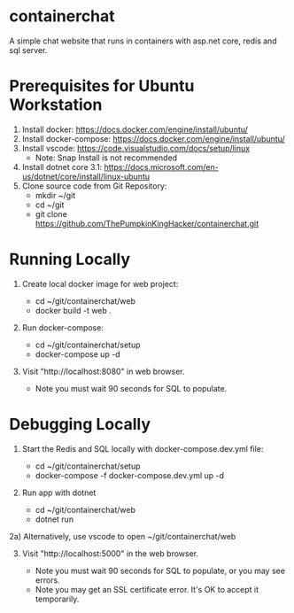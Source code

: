 # containerchat
A simple chat website that runs in containers with asp.net core, redis and sql server.

# Prerequisites for Ubuntu Workstation
1) Install docker: https://docs.docker.com/engine/install/ubuntu/
2) Install docker-compose: https://docs.docker.com/engine/install/ubuntu/
3) Install vscode: https://code.visualstudio.com/docs/setup/linux
     * Note: Snap Install is not recommended
4) Install dotnet core 3.1: https://docs.microsoft.com/en-us/dotnet/core/install/linux-ubuntu
5) Clone source code from Git Repository:
     * mkdir ~/git
     * cd ~/git
     * git clone https://github.com/ThePumpkinKingHacker/containerchat.git

# Running Locally
1) Create local docker image for web project:

     * cd ~/git/containerchat/web
     * docker build -t web .

2) Run docker-compose:

     * cd ~/git/containerchat/setup
     * docker-compose up -d

3) Visit "http://localhost:8080" in web browser.  

     * Note you must wait 90 seconds for SQL to populate.

# Debugging Locally
1) Start the Redis and SQL locally with docker-compose.dev.yml file:

     * cd ~/git/containerchat/setup
     * docker-compose -f docker-compose.dev.yml up -d

2) Run app with dotnet

     * cd ~/git/containerchat/web
     * dotnet run

2a) Alternatively, use vscode to open ~/git/containerchat/web

3) Visit "http://localhost:5000" in the web browser.

    * Note you must wait 90 seconds for SQL to populate, or you may see errors.
    * Note you may get an SSL certificate error.  It's OK to accept it temporarily.

